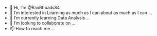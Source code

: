 - 👋 Hi, I’m @RanRhoads84
- 👀 I’m interested in Learning as much as I can about as much as I can ...
- 🌱 I’m currently learning Data Analysis ...
- 💞️ I’m looking to collaborate on ...
- 📫 How to reach me ...

<!---
RanRhoads84/RanRhoads84 is a ✨ special ✨ repository because its `README.md` (this file) appears on your GitHub profile.
You can click the Preview link to take a look at your changes.
--->
